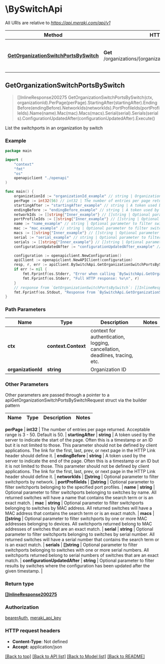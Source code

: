 # \BySwitchApi

All URIs are relative to *https://api.meraki.com/api/v1*

Method | HTTP request | Description
------------- | ------------- | -------------
[**GetOrganizationSwitchPortsBySwitch**](BySwitchApi.md#GetOrganizationSwitchPortsBySwitch) | **Get** /organizations/{organizationId}/switch/ports/bySwitch | List the switchports in an organization by switch



## GetOrganizationSwitchPortsBySwitch

> []InlineResponse200275 GetOrganizationSwitchPortsBySwitch(ctx, organizationId).PerPage(perPage).StartingAfter(startingAfter).EndingBefore(endingBefore).NetworkIds(networkIds).PortProfileIds(portProfileIds).Name(name).Mac(mac).Macs(macs).Serial(serial).Serials(serials).ConfigurationUpdatedAfter(configurationUpdatedAfter).Execute()

List the switchports in an organization by switch



### Example

```go
package main

import (
    "context"
    "fmt"
    "os"
    openapiclient "./openapi"
)

func main() {
    organizationId := "organizationId_example" // string | Organization ID
    perPage := int32(56) // int32 | The number of entries per page returned. Acceptable range is 3 - 50. Default is 50. (optional)
    startingAfter := "startingAfter_example" // string | A token used by the server to indicate the start of the page. Often this is a timestamp or an ID but it is not limited to those. This parameter should not be defined by client applications. The link for the first, last, prev, or next page in the HTTP Link header should define it. (optional)
    endingBefore := "endingBefore_example" // string | A token used by the server to indicate the end of the page. Often this is a timestamp or an ID but it is not limited to those. This parameter should not be defined by client applications. The link for the first, last, prev, or next page in the HTTP Link header should define it. (optional)
    networkIds := []string{"Inner_example"} // []string | Optional parameter to filter switchports by network. (optional)
    portProfileIds := []string{"Inner_example"} // []string | Optional parameter to filter switchports belonging to the specified port profiles. (optional)
    name := "name_example" // string | Optional parameter to filter switchports belonging to switches by name. All returned switches will have a name that contains the search term or is an exact match. (optional)
    mac := "mac_example" // string | Optional parameter to filter switchports belonging to switches by MAC address. All returned switches will have a MAC address that contains the search term or is an exact match. (optional)
    macs := []string{"Inner_example"} // []string | Optional parameter to filter switchports by one or more MAC addresses belonging to devices. All switchports returned belong to MAC addresses of switches that are an exact match. (optional)
    serial := "serial_example" // string | Optional parameter to filter switchports belonging to switches by serial number. All returned switches will have a serial number that contains the search term or is an exact match. (optional)
    serials := []string{"Inner_example"} // []string | Optional parameter to filter switchports belonging to switches with one or more serial numbers. All switchports returned belong to serial numbers of switches that are an exact match. (optional)
    configurationUpdatedAfter := "configurationUpdatedAfter_example" // string | Optional parameter to filter results by switches where the configuration has been updated after the given timestamp. (optional)

    configuration := openapiclient.NewConfiguration()
    apiClient := openapiclient.NewAPIClient(configuration)
    resp, r, err := apiClient.BySwitchApi.GetOrganizationSwitchPortsBySwitch(context.Background(), organizationId).PerPage(perPage).StartingAfter(startingAfter).EndingBefore(endingBefore).NetworkIds(networkIds).PortProfileIds(portProfileIds).Name(name).Mac(mac).Macs(macs).Serial(serial).Serials(serials).ConfigurationUpdatedAfter(configurationUpdatedAfter).Execute()
    if err != nil {
        fmt.Fprintf(os.Stderr, "Error when calling `BySwitchApi.GetOrganizationSwitchPortsBySwitch``: %v\n", err)
        fmt.Fprintf(os.Stderr, "Full HTTP response: %v\n", r)
    }
    // response from `GetOrganizationSwitchPortsBySwitch`: []InlineResponse200275
    fmt.Fprintf(os.Stdout, "Response from `BySwitchApi.GetOrganizationSwitchPortsBySwitch`: %v\n", resp)
}
```

### Path Parameters


Name | Type | Description  | Notes
------------- | ------------- | ------------- | -------------
**ctx** | **context.Context** | context for authentication, logging, cancellation, deadlines, tracing, etc.
**organizationId** | **string** | Organization ID | 

### Other Parameters

Other parameters are passed through a pointer to a apiGetOrganizationSwitchPortsBySwitchRequest struct via the builder pattern


Name | Type | Description  | Notes
------------- | ------------- | ------------- | -------------

 **perPage** | **int32** | The number of entries per page returned. Acceptable range is 3 - 50. Default is 50. | 
 **startingAfter** | **string** | A token used by the server to indicate the start of the page. Often this is a timestamp or an ID but it is not limited to those. This parameter should not be defined by client applications. The link for the first, last, prev, or next page in the HTTP Link header should define it. | 
 **endingBefore** | **string** | A token used by the server to indicate the end of the page. Often this is a timestamp or an ID but it is not limited to those. This parameter should not be defined by client applications. The link for the first, last, prev, or next page in the HTTP Link header should define it. | 
 **networkIds** | **[]string** | Optional parameter to filter switchports by network. | 
 **portProfileIds** | **[]string** | Optional parameter to filter switchports belonging to the specified port profiles. | 
 **name** | **string** | Optional parameter to filter switchports belonging to switches by name. All returned switches will have a name that contains the search term or is an exact match. | 
 **mac** | **string** | Optional parameter to filter switchports belonging to switches by MAC address. All returned switches will have a MAC address that contains the search term or is an exact match. | 
 **macs** | **[]string** | Optional parameter to filter switchports by one or more MAC addresses belonging to devices. All switchports returned belong to MAC addresses of switches that are an exact match. | 
 **serial** | **string** | Optional parameter to filter switchports belonging to switches by serial number. All returned switches will have a serial number that contains the search term or is an exact match. | 
 **serials** | **[]string** | Optional parameter to filter switchports belonging to switches with one or more serial numbers. All switchports returned belong to serial numbers of switches that are an exact match. | 
 **configurationUpdatedAfter** | **string** | Optional parameter to filter results by switches where the configuration has been updated after the given timestamp. | 

### Return type

[**[]InlineResponse200275**](InlineResponse200275.md)

### Authorization

[bearerAuth](../README.md#bearerAuth), [meraki_api_key](../README.md#meraki_api_key)

### HTTP request headers

- **Content-Type**: Not defined
- **Accept**: application/json

[[Back to top]](#) [[Back to API list]](../README.md#documentation-for-api-endpoints)
[[Back to Model list]](../README.md#documentation-for-models)
[[Back to README]](../README.md)

